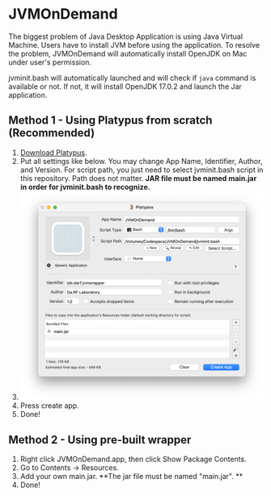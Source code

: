# JVMOnDemand

The biggest problem of Java Desktop Application is using Java Virtual Machine. Users have to install JVM before using the application. To resolve the problem, JVMOnDemand will automatically install OpenJDK on Mac under user's permission.

jvminit.bash will automatically launched and will check if ```java``` command is available or not. If not, it will install OpenJDK 17.0.2 and launch the Jar application.



## Method 1 - Using Platypus from scratch (Recommended)

1. [Download Platypus](http://sveinbjorn.org/platypus).
2. Put all settings like below. You may change App Name, Identifier, Author, and Version. For script path, you just need to select jvminit.bash script in this repository. Path does not matter. **JAR file must be named main.jar in order for jvminit.bash to recognize.**
3. ![platypus-setup](platypus-setup.png)
4. Press create app.
5. Done!



## Method 2 - Using pre-built wrapper

1. Right click JVMOnDemand.app, then click Show Package Contents.
2. Go to Contents -> Resources.
3. Add your own main.jar. **The jar file must be named "main.jar". **
4. Done!

